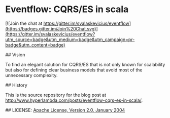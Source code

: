 # Eventflow: CQRS/ES in scala

[![Join the chat at https://gitter.im/svalaskevicius/eventflow](https://badges.gitter.im/Join%20Chat.svg)](https://gitter.im/svalaskevicius/eventflow?utm_source=badge&utm_medium=badge&utm_campaign=pr-badge&utm_content=badge)

## Vision

To find an elegant solution for CQRS/ES that is not only known for scalability but also for defining clear business models that avoid most of the unnecessary complexity. 

## History

This is the source repository for the blog post at http://www.hyperlambda.com/posts/eventflow-cqrs-es-in-scala/.

## LICENSE:
[Apache License, Version 2.0, January 2004](http://www.apache.org/licenses/LICENSE-2.0)
